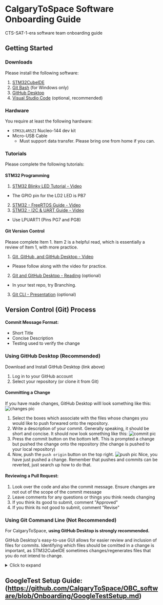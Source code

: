 # CalgaryToSpace Software Onboarding Guide
CTS-SAT-1-era software team onboarding guide

## Getting Started
### Downloads
Please install the following software:

1. [STM32CubeIDE](https://www.st.com/en/development-tools/stm32cubeide.html)
2. [Git Bash](https://git-scm.com/downloads) (for Windows only)
3. [GitHub Desktop](https://desktop.github.com/)
4. [Visual Studio Code](https://code.visualstudio.com/) (optional, recommended)

### Hardware
You require at least the following hardware:

- `STM32L4R5ZI` Nucleo-144 dev kit
- Micro-USB Cable
  - Must support data transfer. Please bring one from home if you can.

### Tutorials
Please complete the following tutorials:

#### STM32 Programming
1. [STM32 Blinky LED Tutorial - Video](https://www.youtube.com/watch?v=hyZS2p1tW-g&list=PLEBQazB0HUyRYuzfi4clXsKUSgorErmBv)
  * The GPIO pin for the LD2 LED is PB7
2. [STM32 - FreeRTOS Guide - Video](https://www.digikey.ca/en/maker/projects/getting-started-with-stm32-introduction-to-freertos/ad275395687e4d85935351e16ec575b1)
3. [STM32 - I2C & UART Guide - Video](https://youtu.be/isOekyygpR8?si=WwGrYZXlniSiYubi)
  * Use LPUART1 (Pins PG7 and PG8)

#### Git Version Control
Please complete Item 1. Item 2 is a helpful read, which is essentially a review of Item 1, with more practice.

1. [Git, GitHub, and GitHub Desktop - Video](https://www.youtube.com/watch?v=8Dd7KRpKeaE)
  * Please follow along with the video for practice.
2. [Git and GitHub Desktop - Reading](https://www.codecademy.com/article/what-is-git-and-github-desktop) (optional)
  * In your test repo, try Branching.
3. [Git CLI - Presentation](https://docs.google.com/presentation/d/1wr_xPIai-Gg8E0KEQzC6v0hETkPaw800/edit#slide=id.p1) (optional)

## Version Control (Git) Process

#### Commit Message Format:
- Short Title
- Concise Description
- Testing used to verify the change

### Using GitHub Desktop (Recommended)
Download and Install GitHub Desktop (link above)
1) Log in to your GitHub account
2) Select your repository (or clone it from Git)

#### Committing a Change 
If you have made changes, GitHub Desktop willl look something like this:
![changes pic](https://github.com/calgarytospace/OBC_software/blob/Onboarding/Example%20Stuff%20for%20Onboarding/pictures/changes.png?raw=true)

1) Select the boxes which associate with the files whose changes you would like to push forwared onto the repository.
2) Write a description of your commit. Generally speaking, it should be short and concise.
It should now look something like this:
![commit pic](https://github.com/calgarytospace/OBC_software/blob/Onboarding/Example%20Stuff%20for%20Onboarding/pictures/commit.png?raw=true)
3) Press the commit button on the bottom left. This is prompted a change but pushed the change onto the repository (the change is pushed to your local repository)
4) Now, push the `push origin` button on the top right.
![push pic](https://github.com/calgarytospace/OBC_software/blob/Onboarding/Example%20Stuff%20for%20Onboarding/pictures/push.png?raw=true)
Nice, you have just pushed a change. Remember that pushes and commits can be reverted, just search up how to do that.

#### Reviewing a Pull Request:
1) Look over the code and also the commit message. Ensure changes are not out of the scope of the commit message
2) Leave comments for any questions or things you think needs changing
3) If you think its good to submit, comment "Approved"
4) If you think its not good to submit, comment "Revise"


### Using Git Command Line (Not Recommended)
For CalgaryToSpace, **using GitHub Desktop is strongly recommended.**

GitHub Desktop's easy-to-use GUI allows for easier review and inclusion of files for commits. Identifying which files should be comitted in a change is important, as STM32CubeIDE sometimes changes/regenerates files that you do not intend to change.

<details>
<summary>Click to expand</summary>

#### Committing a Change and Submitting a Pull Request
1) Update your local repo with `git pull origin master` 
2) Create a working branch with `git checkout -b MyNewBranch`
3) Make your changes on your branch and stage them with `git add .` to stage all changes. 
4) Commit your changes locally with `git commit -m "description of your commit"`
5) Make as many commit as needed to implement the change/feature 
6) Upload the changes (including your new branch) to GitHub with `git push origin MyNewBranch`
7) Go to the main repo on GitHub where you should now see your new branch
8) Click on your branch name
9) Click on "Pull Request" button to 
10) Click on "Send Pull Request" to development/main 
11) Have Pull request reviewed by 3 people
12) Pull request is good to submit after 3 "Approves"

#### Submitting a Pull Request
1) Open a PR using GitHub online.

#### Modifying an Existing Pull Request
1) Make changes and stage them with `git add .` 
2) Then use `git commit –-amend --no-edit` to modify the previous commit without changing the commit message
3) Upload the changes (including your new branch) to GitHub with `git push origin MyNewBranch`
4) Update the pull request with the new changes

</details>

## GoogleTest Setup Guide: (https://github.com/CalgaryToSpace/OBC_software/blob/Onboarding/GoogleTestSetup.md)
